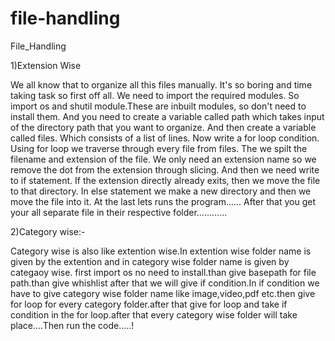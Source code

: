 # file-handling


File_Handling

1)Extension Wise

We all know that to organize all this files manually. It's so boring and time taking task so first off all. We need to import the required modules. So import os and shutil module.These are inbuilt modules, so don't need to install them. And you need to create a variable called path which takes input of the directory path that you want to organize. And then create a variable called files. Which consists of a list of lines. Now write a for loop condition. Using for loop we traverse through every file from files. The we spilt the filename and extension of the file. We only need an extension name so we remove the dot from the extension through slicing. And then we need write to if statement. If the extension directly already exits, then we move the file to that directory. In else statement we make a new directory and then we move the file into it. At the last lets runs the program...... After that you get your all separate file in their respective folder............

2)Category wise:-

Category wise is also like extention wise.In extention wise folder name is given by the extention and in category wise folder name is given by categaoy wise. first import os no need to install.than give basepath for file path.than give whishlist after that we will give if condition.In if condition we have to give category wise folder name like image,video,pdf etc.then give for loop for every category folder.after that give for loop and take if condition in the for loop.after that every category wise folder will take place....Then run the code.....!
